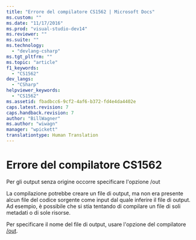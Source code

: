 ```yaml
---
title: "Errore del compilatore CS1562 | Microsoft Docs"
ms.custom: ""
ms.date: "11/17/2016"
ms.prod: "visual-studio-dev14"
ms.reviewer: ""
ms.suite: ""
ms.technology: 
  - "devlang-csharp"
ms.tgt_pltfrm: ""
ms.topic: "article"
f1_keywords: 
  - "CS1562"
dev_langs: 
  - "CSharp"
helpviewer_keywords: 
  - "CS1562"
ms.assetid: fbadbcc6-9cf2-4af6-b372-fd4e4da4402e
caps.latest.revision: 7
caps.handback.revision: 7
author: "BillWagner"
ms.author: "wiwagn"
manager: "wpickett"
translationtype: Human Translation
---
```

# Errore del compilatore CS1562
Per gli output senza origine occorre specificare l'opzione \/out  
  
 La compilazione potrebbe creare un file di output, ma non era presente alcun file del codice sorgente come input dal quale inferire il file di output. Ad esempio, è possibile che si stia tentando di compilare un file di soli metadati o di sole risorse.  
  
 Per specificare il nome del file di output, usare l'opzione del compilatore [\/out](../../csharp/language-reference/compiler-options/out-compiler-option.md).